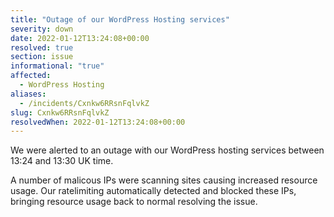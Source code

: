 ```yaml
---
title: "Outage of our WordPress Hosting services"
severity: down
date: 2022-01-12T13:24:08+00:00
resolved: true
section: issue
informational: "true"
affected:
  - WordPress Hosting
aliases:
  - /incidents/Cxnkw6RRsnFqlvkZ
slug: Cxnkw6RRsnFqlvkZ
resolvedWhen: 2022-01-12T13:24:08+00:00
---
```


We were alerted to an outage with our WordPress hosting services between 13:24 and 13:30 UK time.

A number of malicous IPs were scanning sites causing increased resource usage.
Our ratelimiting automatically detected and blocked these IPs, bringing resource usage back to normal resolving the issue.
